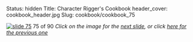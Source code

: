 Status: hidden
Title: Character Rigger's Cookbook
header_cover: cookbook_header.jpg
Slug: cookbook/cookbook_75

[![slide 75](https://dl.dropboxusercontent.com/u/2977490/presentations/cookbook/img75.jpg)](cookbook_76)
75 of 90
_Click on the image for the [next slide](cookbook_76), or click [here for the previous one](cookbook_74)_

